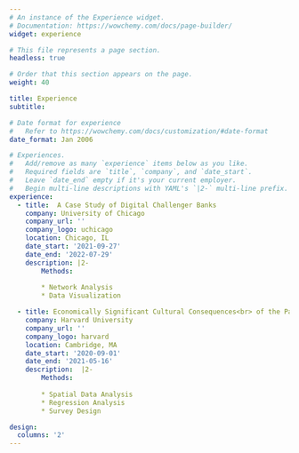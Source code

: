 ```yaml
---
# An instance of the Experience widget.
# Documentation: https://wowchemy.com/docs/page-builder/
widget: experience

# This file represents a page section.
headless: true

# Order that this section appears on the page.
weight: 40

title: Experience
subtitle:

# Date format for experience
#   Refer to https://wowchemy.com/docs/customization/#date-format
date_format: Jan 2006

# Experiences.
#   Add/remove as many `experience` items below as you like.
#   Required fields are `title`, `company`, and `date_start`.
#   Leave `date_end` empty if it's your current employer.
#   Begin multi-line descriptions with YAML's `|2-` multi-line prefix.
experience:
  - title:  A Case Study of Digital Challenger Banks
    company: University of Chicago
    company_url: ''
    company_logo: uchicago
    location: Chicago, IL
    date_start: '2021-09-27'
    date_end: '2022-07-29'
    description: |2-
        Methods:
        
        * Network Analysis
        * Data Visualization

  - title: Economically Significant Cultural Consequences<br> of the Partitions of Poland
    company: Harvard University
    company_url: ''
    company_logo: harvard
    location: Cambridge, MA
    date_start: '2020-09-01'
    date_end: '2021-05-16'
    description:  |2-
        Methods:
        
        * Spatial Data Analysis
        * Regression Analysis
        * Survey Design

design:
  columns: '2'
---
```

